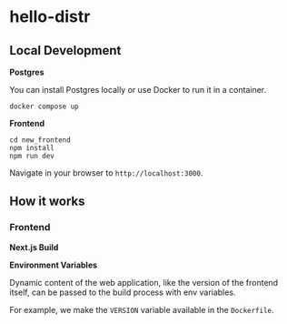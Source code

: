 # hello-distr

## Local Development

**Postgres**

You can install Postgres locally or use Docker to run it in a container.

```shell
docker compose up
```

**Frontend**

```shell
cd new_frontend
npm install
npm run dev
```

Navigate in your browser to `http://localhost:3000`.

## How it works

### Frontend

**Next.js Build**

**Environment Variables**

Dynamic content of the web application, like the version of the frontend itself, can be passed to the build process 
with env variables. 

For example, we make the `VERSION` variable available in the `Dockerfile`.
